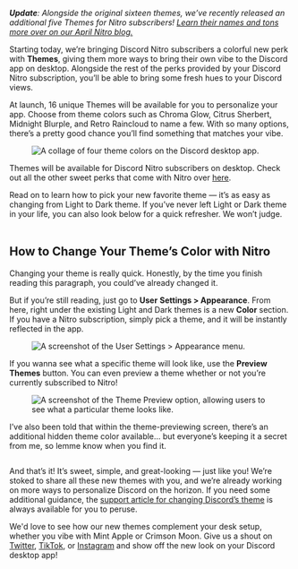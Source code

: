 <div class="column-4 w-col w-col-8 w-col-stack">
    <div id="heading-1" class="rich-wrapper">
        <div class="blog-post-content w-richtext">
            <p><strong><em>Update</em></strong><em>: Alongside the original sixteen themes, we’ve recently released an additional five Themes for Nitro subscribers! </em><a href="https://discord.com/blog/april-showers-bring-super-cool-nitro-powers"><em>Learn their names and tons more over on our April Nitro blog.</em></a><em>&nbsp;</em></p>
            <p>Starting today, we’re bringing Discord Nitro subscribers a colorful new perk with <strong>Themes</strong>, giving them more ways to bring their own vibe to the Discord app on desktop. Alongside the rest of the perks provided by your Discord Nitro subscription, you’ll be able to bring some fresh hues to your Discord views.&nbsp;</p>
            <p>At launch, 16 unique Themes will be available for you to personalize your app. Choose from theme colors such as Chroma Glow, Citrus Sherbert, Midnight Blurple, and Retro Raincloud to name a few. With so many options, there’s a pretty good chance you’ll find something that matches your vibe.&nbsp;</p>
            <figure class="w-richtext-figure-type-image w-richtext-align-fullwidth" style="max-width:1600pxpx">
                <div><img src="https://assets-global.website-files.com/5f9072399b2640f14d6a2bf4/64120d6d668681c43e2e0c4b_XrBhOGEicnFpk_zD25dGdk4HiTglV9uUAk1zkZVGwz7Wwqduz3Bv2Kw7SULL_dkEdizf_V9poErdSMKSSRXW-EH994ET8_yi3iSWy0w6_3OHDbyAeJKFN7u938ctE5qo03d9FOVgr3-ELemnflkMoBg.png" alt="A collage of four theme colors on the Discord desktop app."></div>
            </figure>
            <p>Themes will be available for Discord Nitro subscribers on desktop. Check out all the other sweet perks that come with Nitro over <a href="https://discord.com/nitro">here</a>.&nbsp;</p>
            <p>Read on to learn how to pick your new favorite theme — it’s as easy as changing from Light to Dark theme. If you’ve never left Light or Dark theme in your life, you can also look below for a quick refresher. We won’t judge.<br>‍</p>
        </div>
    </div>
    <div class="btn-wrapper w-condition-invisible"><a href="#" class="btn-blog w-dyn-bind-empty w-button"></a></div>
    <div id="heading-2" class="rich-wrapper">
        <div class="blog-post-content w-richtext">
            <h2><strong>How to Change Your Theme’s Color with Nitro<br></strong></h2>
            <p>Changing your theme is really quick. Honestly, by the time you finish reading this paragraph, you could’ve already changed it.&nbsp;</p>
            <p>But if you’re still reading, just go to <strong>User</strong> <strong>Settings &gt; Appearance</strong>. From here, right under the existing Light and Dark themes is a new <strong>Color</strong> section. If you have a Nitro subscription, simply pick a theme, and it will be instantly reflected in the app.</p>
            <figure class="w-richtext-figure-type-image w-richtext-align-fullwidth" style="max-width:1600pxpx">
                <div><img src="https://assets-global.website-files.com/5f9072399b2640f14d6a2bf4/64120d9905d4993b7d3f7bdb_7IPfEpmhFmY-d676eMxl5vtjo9TdmF3tccVoTCnT00DerH_t7E0xsKlsow1bGfzANiovF1p49gGbhQxu3VXD3j1d3bVZVr6oQ7phI6AMXuuyXsMg3HNhGPVH1wZ7sB7hYV64ZYna5bVpSGFMK1yemqI.png" alt="A screenshot of the User Settings > Appearance menu."></div>
            </figure>
            <p>If you wanna see what a specific theme will look like, use the <strong>Preview Themes</strong> button. You can even preview a theme whether or not you’re currently subscribed to Nitro!&nbsp;</p>
            <figure class="w-richtext-figure-type-image w-richtext-align-fullwidth" style="max-width:1600pxpx">
                <div><img src="https://assets-global.website-files.com/5f9072399b2640f14d6a2bf4/64120d99e7c62849ce389edd__BqNGOdNFaR5LABmkCOLTQ7_Sh5JMUvLOzHw1Cyl6a4ske4uQv0-PrTOGJ181SVxspWgq5mncMUwpk0xPkHScAs2rl8OXAfw25msgFaaa-qi_4hPB2514joECVYGjiAV1phAf_DU7_dhHUXTjTBnSvE.png" alt="A screenshot of the Theme Preview option, allowing users to see what a particular theme looks like.&nbsp;‍"></div>
            </figure>
            <p>I’ve also been told that within the theme-previewing screen, there’s an additional hidden theme color available… but everyone’s keeping it a secret from me, so lemme know when you find it.&nbsp;</p>
            <figure class="w-richtext-figure-type-image w-richtext-align-fullwidth" style="max-width:1600pxpx">
                <div><img src="https://assets-global.website-files.com/5f9072399b2640f14d6a2bf4/64120d99d499ce4e42c8516b_0eIVOMexHkn1ssQcpRQHQrxCek3b7ci-M3MrWjtg-EyXTb_PGEbKOJcKpzPCQ5alQsNYHZ900XbKAZHOshI1tFB8oZatd6tJ1K_GLQ_o0a9cULZVjCFH25CEc7K5CvTrnPIZDEOXn6N4c-x0hcifDlE.png" alt=""></div>
            </figure>
            <p>And that’s it! It’s sweet, simple, and great-looking — just like you! We’re stoked to share all these new themes with you, and we’re already working on more ways to personalize Discord on the horizon. If you need some additional guidance, the <a href="https://support.discord.com/hc/en-us/articles/207260127">support article for changing Discord’s theme</a> is always available for you to peruse.&nbsp;</p>
            <p>We'd love to see how our new themes complement your desk setup, whether you vibe with Mint Apple or Crimson Moon. Give us a shout on <a href="https://twitter.com/discord">Twitter</a>, <a href="https://www.tiktok.com/@discord">TikTok</a>, or <a href="https://instagram.com/discord">Instagram</a> and show off the new look on your Discord desktop app!&nbsp;</p>
        </div>
    </div>
    <div id="heading-3" class="rich-wrapper">
        <div class="blog-post-content w-dyn-bind-empty w-richtext"></div>
    </div>
    <div id="heading-4" class="rich-wrapper">
        <div class="blog-post-content w-dyn-bind-empty w-richtext"></div>
    </div>
    <div id="heading-5" class="rich-wrapper">
        <div class="blog-post-content w-dyn-bind-empty w-richtext"></div>
    </div>
    <div id="heading-6" class="rich-wrapper">
        <div class="blog-post-content w-dyn-bind-empty w-richtext"></div>
    </div>
    <div id="heading-7" class="rich-wrapper">
        <div class="blog-post-content w-dyn-bind-empty w-richtext"></div>
    </div>
    <div id="heading-8" class="rich-wrapper">
        <div class="blog-post-content w-dyn-bind-empty w-richtext"></div>
    </div>
    <div id="heading-9" class="rich-wrapper">
        <div class="blog-post-content w-dyn-bind-empty w-richtext"></div>
    </div>
    <div id="heading-10" class="rich-wrapper">
        <div class="blog-post-content w-dyn-bind-empty w-richtext"></div>
    </div>
</div>